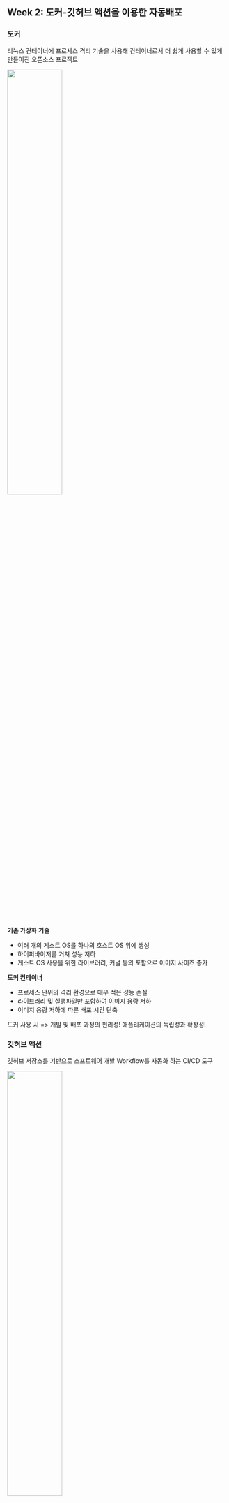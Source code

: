 ## Week 2: 도커-깃허브 액션을 이용한 자동배포

### 도커
리눅스 컨테이너에 프로세스 격리 기술을 사용해 컨테이너로서 더 쉽게 사용할 수 있게 만들어진 오픈소스 프로젝트

<img width=50% src="https://user-images.githubusercontent.com/63996052/159634175-7b3176fe-9a2f-409f-b5fd-4516807a826a.png">

<b>기존 가상화 기술</b>
  - 여러 개의 게스트 OS를 하나의 호스트 OS 위에 생성
  - 하이퍼바이저를 거쳐 성능 저하
  - 게스트 OS 사용을 위한 라이브러리, 커널 등의 포함으로 이미지 사이즈 증가 
 
<b>도커 컨테이너</b>
  - 프로세스 단위의 격리 환경으로 매우 적은 성능 손실
  - 라이브러리 및 실행파일만 포함하여 이미지 용량 저하
  - 이미지 용량 저하에 따른 배포 시간 단축

도커 사용 시 => 개발 및 배포 과정의 편리성! 애플리케이션의 독립성과 확장성!

### 깃허브 액션
깃허브 저장소를 기반으로 소프트웨어 개발 Workflow를 자동화 하는 CI/CD 도구

<img width=50% src="https://user-images.githubusercontent.com/63996052/159648278-84730dda-4f44-4881-951e-c279131ed90e.png">

- build, test, package, release, deploy 등 다양한 이벤트 기반 Workflow 생성
- Runners라고 불리는 환경에서 직접 구동 가능
- 저장소마다 최대 20개의 Workflow 등록 가능
- 각 Workflow의 Job마다 최대 6시간 동안 실행, 초과시 자동 중지
- Job에서 Github API 호출시 1시간 동안 최대 1,000번 가능

<b>장점</b>
- 다른 CI 툴과 달리 복잡하지 않은 절차, 별도 설치 필요 없음
- Workflow 복제 용이
- Github와의 통합
- 여러 OS 및 런타임 버전 동시 테스트 가능
- 모든 언어 어플리케이션 빌드, 테스트 및 배포 가능
- 설정 자체에 많은 시간을 쏟지 않아도 가능 -> 작은 규모의 프로젝트에 용이

<b>단점</b>
- 문서 부족
- 개별 Workflow 삭제 불가능
- Workflow에서 단일 Job만 실행 불가능
- 큰 규모의 프로젝트의 경우 완전하지 못한 제어

### 도커-깃허브 액션
깃허브 액션을 이용한 Docker Image Build 및 Push

![image](https://user-images.githubusercontent.com/63996052/159630360-6123b537-83fe-48f5-9406-caf8ad833e4c.png)

<b>환경</b>
```
docker
docker-compose
nginx
gunicorn
mysql
python3.8
django(>=3.0)
```

nginx는 동시접속 처리에 특화된 웹 서버 프로그램으로, Apache보다 동작이 단순하고 전달자 역할만 한다.
gunicorn은 Python WSGI(Web Server Gateway Interface)로 python으로 작성된 웹 어플리케이션과 서버 사이의 인터페이스 또는 규칙이다.


![image](https://user-images.githubusercontent.com/63996052/159658230-65687557-bd2e-42ca-aee1-25ee5168d02b.png)


nginx는 여러개의 요청을 동시에 받았을 때, 정적 파일은 클라이언트에게 바로 돌려주고 동적 파일은 gunicorn을 거쳐 django에게 요청을 넘긴다.


<b>과정</b>

`.env` 파일에 임의의 장고 시크릿 키를 생성해 입력한다.

`Dockerfile` 파일을 통해 도커 이미지를 생성한다. 이를 통해 손쉽게 동일한 이미지를 반복해서 만들 수 있다.

`docker-compose.yml` 파일로 독립된 컨테이너의 실행 옵션을 정의한다.

`docker-compose up` 커맨드를 통해 컨테이너를 개시한다.

`.env.prod` 파일에 데이터베이스(RDS) 및 EC2 ip 주소, 장고 시크릿 키 등을 입력한다.

Github Secrets-Actions에 `.env.prod`, EC2 서버 퍼블릭 DNS(IPv4) 주소, ssh key (.pem) 전문을 설정한다.

Actions 탭에서 실행하거나 master에 push 한 뒤 잠시 기다리면 다음과 같이 Github Actions 또는 EC2 DNS 주소에서 배포가 완료되었음을 확인할 수 있다.


![image](https://user-images.githubusercontent.com/63996052/159650798-0bd37772-1692-47e0-9d96-3698023c1da7.png)

![image](https://user-images.githubusercontent.com/63996052/159661427-7a280fee-1dfc-4225-9aca-c92dfe7c541d.png)

<hr>

## Week 3: 인스타그램 데이터 모델링
### 인스타그램 서비스 설명 ('사진, 영상 업로드' 기능만)
모든 서비스는 유저 로그인 기반으로 동작
- 게시글에 사진, 동영상 등록 (1개 이상)
- 게시글에 댓글 (0개 이상)
- 게시글에 좋아요 (0개 이상)
- 게시글 삭제
- 댓글 삭제
- 좋아요 취소

### 모델 설명
<img width=75% src="https://user-images.githubusercontent.com/63996052/161687278-706d227f-684d-465e-98e4-71421a39d731.png">

**[Profile]**
- 장고에서 기본으로 제공하는 auth_user와 OneToOne Link with User Model (OneToOneField)
- 이름, 사용자 이름(아이디), 비밀번호 등의 정보는 User 테이블 참조
- 휴대전화 번호, 웹사이트, 소개 컬럼
- 사진, 영상 업로드 기능에만 집중하기 위해 유저의 다른 정보들은 생략

**[Post]**
- User와 1:N 관계, user_id (Foreignkey)
- 내용 컬럼, 생성 날짜, 삭제 여부

**[File]**
- Post와 1:N 관계, post_id (Foreignkey)
- 타입(이미지/비디오), 해당 파일의 url 주소 컬럼

**[Like]**
- User와 N:M, Post와 N:M 관계 (ManyToManyField)
- 생성 날짜, 삭제 여부

**[Comment]**
- User와 N:M, Post와 N:M 관계 (ManyToManyField)
- 내용 컬럼, 생성 날짜, 삭제 여부 

### ORM 적용해보기
임의의 User를 하나 생성하고, 해당 유저를 ForeignKey 필드로 포함하는 Post 모델을 선택하여 진행
  
1. 데이터베이스에 해당 모델 객체 3개 넣기

 **ORM 쿼리**
 ```
 one = Post.objects.create(content="첫번째 게시글", user_id=1)
 two = Post.objects.create(content="두번째 게시글", user_id=1)
 thr = Post.objects.create(content="세번째 게시글", user_id=1)
 ```
 **결과화면**
 ![image](https://user-images.githubusercontent.com/63996052/160549121-7526685d-f6ee-4687-b943-50aefb88db65.png)

  
2. 삽입한 객체들을 쿼리셋으로 조회해보기 (단, 객체들이 객체의 특성을 나타내는 구분가능한 이름으로 보여야 함)

 **ORM 쿼리**
 ```
 Post.objects.all()
 ```
 **결과화면**
 ![image](https://user-images.githubusercontent.com/63996052/160549260-11b31257-cc3a-49a9-b90f-8fdb0e66d3bf.png)

  
3. filter 함수 사용해보기

 **ORM 쿼리**
 ```
 Post.objects.filter(id=2)
 Post.objects.filter(user_id=1)
 Post.objects.filter(content="첫번째 게시글")
 ```
**결과화면**
  ![image](https://user-images.githubusercontent.com/63996052/160549484-dbe25899-da79-474b-92ea-f07cfda51ae8.png)


### 회고
장고와 같이 모델링하는 환경을 처음 접해보기 때문에, 데이터베이스를 설계하는 과정에서 다양한 고민이 있었다.

이전에 해오던 대로 soft delete를 사용하는 것이 맞는지, CharField, TextField를 되도록이면 null=true 상태로 작성하지 않는 것이 맞는지 고민했다.

또 인스타그램의 사진, 영상 등록이라는 주요 기능만을 고려하기 위해 많은 컬럼을 쳐내는 과정이 있었다.

예를 들면 수정 시점은 기록할 필요가 없다고 느껴 updated_at과 같은 값을 사용하지 않았는데, 유의미한 데이터만 남았기를 바란다.

마지막으로 깃허브 액션 확인 결과 제대로 배포되지 않음을 확인하여 이를 해결해야할 것 같다.

-> 깃허브 액션 문제를 해결했다. 공부하는 과정에서 멋대로 pip freeze > requirements.txt를 실행했는데, 이 과정에서 기존에 사용했던 opencv를 포함한 다양한 라이브러리들이 포함되었다. 이로 인해 timeout이 나면서 자동 배포가 되지 않았음을 알게 되었다.

-> 피드백 반영
erd에 기본 유저 컬럼도 추가, post에 좋아요 카운트 추가, is_deleted 삭제, created updated 상속
null=True, blank=True는 장고 컨벤션에 따라 blank

<hr>

## Week 4: DRF1-Serializer
### 데이터 삽입
사용 모델: File

관련 모델: Post 
```
class Post(DatetimeModel):
    profile = models.ForeignKey(Profile, on_delete=models.CASCADE)
    content = models.TextField(blank=True)
    like_count = models.PositiveIntegerField(default=0)


class File(models.Model):
    post = models.ForeignKey(Post, related_name='files', on_delete=models.CASCADE)
    type = models.CharField(max_length=20)
    url = models.CharField(max_length=200)
```
![image](https://user-images.githubusercontent.com/63996052/161798869-103985c9-5be7-4067-8c41-9ba3c6f4838e.png)

### 모든 데이터를 가져오는 API 만들기
- URL : `api/files/`
- Method : `GET`
- 모든 'File'의 list를 가져오는 API 요청 결과 : 
```
[
    ...,
    {
        "id": 5,
        "post_content": "여섯번째 게시글",
        "type": "image",
        "url": "image1",
        "post": 7
    },
    {
        "id": 6,
        "post_content": "여섯번째 게시글",
        "type": "image",
        "url": "image2",
        "post": 7
    },
    {
        "id": 7,
        "post_content": "여섯번째 게시글",
        "type": "image",
        "url": "image3",
        "post": 7
    },
    ...
]
```

### 새로운 데이터를 create하도록 요청하는 API 만들기
- URL : `api/files/`
- Method : `POST`
- Body : `{"post": 3, "type": "video", "url": "new-video"}`
- Post를 추가하는 API 요청 결과 :  
```
{
    "id": 11,
    "post_content": "세번째 게시글",
    "type": "video",
    "url": "new-video",
    "post": 3
}
```

### 회고
![serializer](https://user-images.githubusercontent.com/63996052/161801617-70829f94-9aad-4075-8409-d117e6f8a423.PNG)
위와 같이 Nested Serializer를 연습하는 과정이 가장 어려웠다.

DatetimeModel을 상속하는 형태로 변경하면서 오류가 났는지 의심해 보았지만, 다른 사람들의 코드를 찾아보니 문제 없음을 알 수 있었다.

다음으로 api.models에 속하지 않아 django의 auth_user 테이블을 상속하면 접근이 되지 않는건가 싶어 User 대신 Profile과 ForeignKey 관계에 놓이도록 코드를 변경하였다.

마찬가지로 해결되지 않아 검색 결과 `related_name='files'`와 같이 Serializer에서 접근할 명칭을 지정해주면 된다는 것을 확인하여 수정하였고, 이후 잘 작동하였다.

<hr>

## Week 5: DRF2-API View
### 모든 list를 가져오는 API
- API 요청한 URL: http://127.0.0.1:8000/posts/ `GET`
- 결과 데이터: 
```
[
    {
        "id": 1,
        "content": "수정 post",
        "like_count": 0,
        "files": [
            {
                "id": 1,
                "post_content": "수정 post",
                "type": "image",
                "url": "hi"
            },
            {
                "id": 8,
                "post_content": "수정 post",
                "type": "image",
                "url": "fileurl"
            }
        ],
        "profile": {
            "id": 1,
            "mobile_number": "",
            "website": "",
            "bio": "",
            "user": 1
        }
    },
    {
        "id": 2,
        "content": "두번째 게시글",
        "like_count": 0,
        "files": [
            {
                "id": 9,
                "post_content": "두번째 게시글",
                "type": "image",
                "url": "url"
            },
            {
                "id": 10,
                "post_content": "두번째 게시글",
                "type": "image",
                "url": "imageurl"
            }
        ],
        "profile": {
            "id": 1,
            "mobile_number": "",
            "website": "",
            "bio": "",
            "user": 1
        }
    },
    {
        "id": 3,
        "content": "세번째 게시글",
        "like_count": 0,
        "files": [
            {
                "id": 11,
                "post_content": "세번째 게시글",
                "type": "video",
                "url": "new-video"
            }
        ],
        "profile": {
            "id": 1,
            "mobile_number": "",
            "website": "",
            "bio": "",
            "user": 1
        }
    },
    {
        "id": 6,
        "content": "여섯번째 게시글",
        "like_count": 0,
        "files": [
            {
                "id": 2,
                "post_content": "여섯번째 게시글",
                "type": "image",
                "url": "image1"
            },
            {
                "id": 3,
                "post_content": "여섯번째 게시글",
                "type": "image",
                "url": "image2"
            },
            {
                "id": 4,
                "post_content": "여섯번째 게시글",
                "type": "image",
                "url": "image3"
            }
        ],
        "profile": {
            "id": 1,
            "mobile_number": "",
            "website": "",
            "bio": "",
            "user": 1
        }
    },
    {
        "id": 7,
        "content": "여섯번째 게시글",
        "like_count": 0,
        "files": [
            {
                "id": 5,
                "post_content": "여섯번째 게시글",
                "type": "image",
                "url": "image1"
            },
            {
                "id": 6,
                "post_content": "여섯번째 게시글",
                "type": "image",
                "url": "image2"
            },
            {
                "id": 7,
                "post_content": "여섯번째 게시글",
                "type": "image",
                "url": "image3"
            }
        ],
        "profile": {
            "id": 1,
            "mobile_number": "",
            "website": "",
            "bio": "",
            "user": 1
        }
    }
]
```

### 특정 데이터를 가져오는 API
- API 요청한 URL: http://127.0.0.1:8000/posts/1 `GET`
- 결과 데이터: 
```
{
    "id": 1,
    "content": "수정 post",
    "like_count": 0,
    "files": [
        {
            "id": 1,
            "post_content": "수정 post",
            "type": "image",
            "url": "hi"
        },
        {
            "id": 8,
            "post_content": "수정 post",
            "type": "image",
            "url": "fileurl"
        }
    ],
    "profile": {
        "id": 1,
        "mobile_number": "",
        "website": "",
        "bio": "",
        "user": 1
    }
}
```

### 새로운 데이터를 생성하는 API
- 요청 URL: http://127.0.0.1:8000/posts/ `POST`
- body 데이터의 내용:
```
{
    "profile": "1",
    "id": 4,
    "content": "삽입 post",
    "like_content": 0
}
```
- create된 결과:
```
{
    "id": 8,
    "content": "삽입 post",
    "like_count": 0,
    "files": [],
    "profile": 1
}
```

### 특정 데이터를 업데이트하는 API
- 요청 URL: http://127.0.0.1:8000/posts/1 `PUT`
- body 데이터의 내용:
```
{
    "id": 4,
    "content": "수정 post"
}
```
- update된 결과:
```
{
    "id": 1,
    "content": "수정 post",
    "like_count": 0,
    "files": [
        {
            "id": 1,
            "post_content": "수정 post",
            "type": "image",
            "url": "hi"
        },
        {
            "id": 8,
            "post_content": "수정 post",
            "type": "image",
            "url": "fileurl"
        }
    ],
    "profile": {
        "id": 1,
        "mobile_number": "",
        "website": "",
        "bio": "",
        "user": 1
    }
}
```

### 특정 데이터를 삭제하는 API
- 요청 URL: http://127.0.0.1:8000/posts/3 `DELETE`
- delete된 결과:
```
{
    "status": 204,
    "message": "SUCCESS"
}
```

### 공부한 내용 정리
이번 주차 내용 중 POST api를 생성하는데에 있어서 가장 어려움을 겪었다.

저번 주 피드백을 통해 fields를 일일이 지정해주어야 한다는 점을 알게 되었고, Post에서도 마찬가지로 하고자 시도하였다.

다만 `profile = ProfileSerializer(read_only=True)` 구문을 PostSerializer 안에서 다시 작성하면서, 원래 존재하는 필드인 profile을 덮어 씌워 정상적인 접근이 불가능해지며 삽입이 되지 않은 것 같다.

특정 컬럼 값을 원하거나 여러개의 리스트를 가져올 때만, 그에 일치하는 변수명을 만들고 따로 선언하여 사용하면 될 것 같다.

### 간단한 회고
저번에 겪었던 related_name 문제로 인해 사용하고자 하는 class에서 related_name들을 미리 지정을 해주고 migrate한뒤 코드를 작성하였다. 그럼에도 불구하고 이번 주차 과제를 하다보니 여전히 related_name과 Serializer에 대한 완전한 이해가 되지 않은 것 같아 아쉬웠다. 공부가 더 필요할 것 같다.

<hr>

## Week 6: DRF3-ViewSet & Filter & Permission & Validation
### ViewSet Refactoring
- ViewSet으로 리팩토팅
- Router 사용해 url 매핑

![image](https://user-images.githubusercontent.com/63996052/167603147-7d87e4dd-6934-4ff2-bbdc-8a85cfdc8198.png)

### Filter
```url = filters.CharFilter(field_name='url', lookup_expr='icontains')```

http://127.0.0.1:8000/files?url=hi `GET`

![image](https://user-images.githubusercontent.com/63996052/167616156-0ec754b1-436d-4842-a116-b11be979928e.png)

#### method 사용
```
type = filters.CharFilter(method='filter_by_type')

def filter_by_type(self, queryset, name, value):
    filtered_queryset = queryset.filter(type=value)
    return filtered_queryset
 ```
 
http://127.0.0.1:8000/files?type=video `GET`

![image](https://user-images.githubusercontent.com/63996052/167617892-6b92d391-08a4-43e5-873e-843d12d7c18b.png)


http://127.0.0.1:8000/files?type=image `GET`

![image](https://user-images.githubusercontent.com/63996052/167618086-1ed5703a-d12c-4034-a20d-c6aeabc9554d.png) 

### Permission

### Validation

### 공부한 내용 정리
새로 알게된 점, 정리 하고 싶은 개념, 궁금한점 등을 정리해 주세요

### 간단한 회고
과제 시 어려웠던 점이나 느낀 점, 좋았던 점 등을 간단히 적어주세요!



